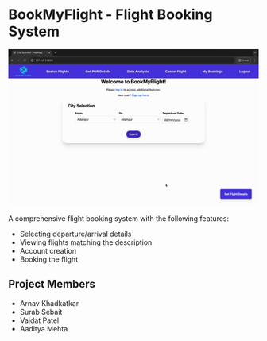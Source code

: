 
# BookMyFlight - Flight Booking System
![Flight Booking System](/homePage.png)

A comprehensive flight booking system with the following features:

- Selecting departure/arrival details
- Viewing flights matching the description
- Account creation
- Booking the flight



## Project Members

- Arnav Khadkatkar
- Surab Sebait
- Vaidat Patel
- Aaditya Mehta
